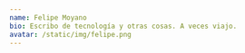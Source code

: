 ```yaml
---
name: Felipe Moyano
bio: Escribo de tecnología y otras cosas. A veces viajo.
avatar: /static/img/felipe.png
---
```

